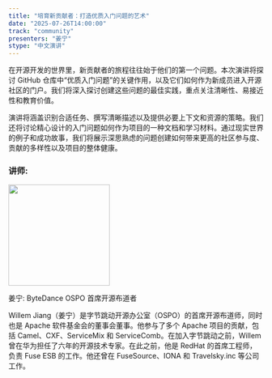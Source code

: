 ```yaml
---
title: "培育新贡献者：打造优质入门问题的艺术"
date: "2025-07-26T14:00:00"
track: "community"
presenters: "姜宁"
stype: "中文演讲"
---
```


在开源开发的世界里，新贡献者的旅程往往始于他们的第一个问题。本次演讲将探讨 GitHub 仓库中“优质入门问题”的关键作用，以及它们如何作为新成员进入开源社区的门户。我们将深入探讨创建这些问题的最佳实践，重点关注清晰性、易接近性和教育价值。

演讲将涵盖识别合适任务、撰写清晰描述以及提供必要上下文和资源的策略。我们还将讨论精心设计的入门问题如何作为项目的一种文档和学习材料。通过现实世界的例子和成功故事，我们将展示深思熟虑的问题创建如何带来更高的社区参与度、贡献的多样性以及项目的整体健康。

### 讲师:

<img src="https://sessionize.com/image/7248-400o400o1-BjZnK4uk17L2eC9ZJkMqHU.png" width="200" /><br/>

姜宁: ByteDance OSPO 首席开源布道者

Willem Jiang（姜宁）是字节跳动开源办公室（OSPO）的首席开源布道师，同时也是 Apache 软件基金会的董事会董事。他参与了多个 Apache 项目的贡献，包括 Camel、CXF、ServiceMix 和 ServiceComb。在加入字节跳动之前，Willem 曾在华为担任了六年的开源技术专家。在此之前，他是 RedHat 的首席工程师，负责 Fuse ESB 的工作。他还曾在 FuseSource、IONA 和 Travelsky.inc 等公司工作。